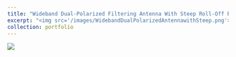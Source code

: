 ```yaml
---
title: "Wideband Dual-Polarized Filtering Antenna With Steep Roll-Off Rate"
excerpt: "<img src='/images/WidebandDualPolarizedAntennawithSteep.png'>"
collection: portfolio
---
```


<img src='/images/WidebandDualPolarizedAntennawithSteep.png'>
